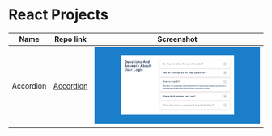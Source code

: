 # React Projects

| Name      | Repo link                                                                    | Screenshot                                     |
| --------- | ---------------------------------------------------------------------------- | ---------------------------------------------- |
| Accordion | [Accordion](https://github.com/desirekaleba/react-progs/tree/main/accordion) | ![accordion](assets/screenshots/accordion.png) |

